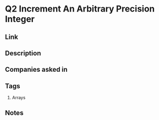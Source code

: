 # Q2 Increment An Arbitrary Precision Integer

## Link

## Description

## Companies asked in

## Tags

1. Arrays

## Notes